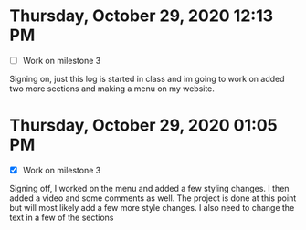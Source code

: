 # Thursday, October 29, 2020 12:13 PM
- [ ] Work on milestone 3

Signing on, just this log is started in class and im going to work on added two more sections and making a menu on my website.
# Thursday, October 29, 2020 01:05 PM
- [x] Work on milestone 3

Signing off, I worked on the menu and added a few styling changes. I then added a video and some comments as well.
The project is done at this point but will most likely add a few more style changes. I also need to change the text in a few of the sections

